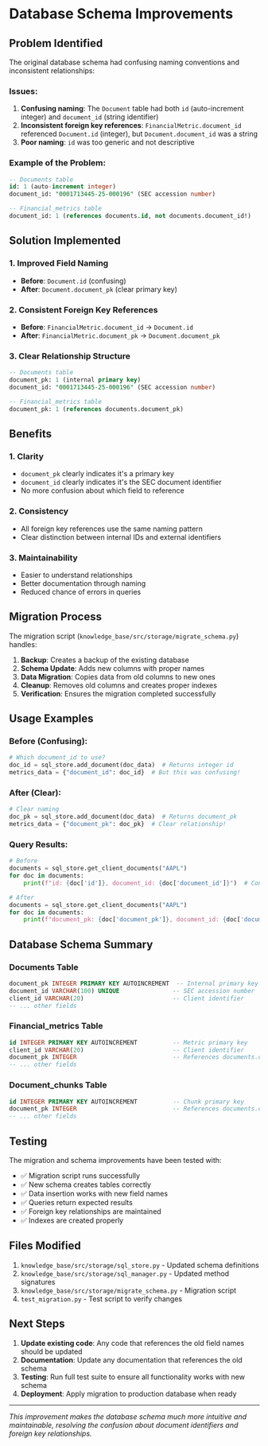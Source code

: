 # Database Schema Improvements

## Problem Identified

The original database schema had confusing naming conventions and inconsistent relationships:

### Issues:
1. **Confusing naming**: The `Document` table had both `id` (auto-increment integer) and `document_id` (string identifier)
2. **Inconsistent foreign key references**: `FinancialMetric.document_id` referenced `Document.id` (integer), but `Document.document_id` was a string
3. **Poor naming**: `id` was too generic and not descriptive

### Example of the Problem:
```sql
-- Documents table
id: 1 (auto-increment integer)
document_id: "0001713445-25-000196" (SEC accession number)

-- Financial_metrics table  
document_id: 1 (references documents.id, not documents.document_id!)
```

## Solution Implemented

### 1. Improved Field Naming
- **Before**: `Document.id` (confusing)
- **After**: `Document.document_pk` (clear primary key)

### 2. Consistent Foreign Key References
- **Before**: `FinancialMetric.document_id` → `Document.id`
- **After**: `FinancialMetric.document_pk` → `Document.document_pk`

### 3. Clear Relationship Structure
```sql
-- Documents table
document_pk: 1 (internal primary key)
document_id: "0001713445-25-000196" (SEC accession number)

-- Financial_metrics table
document_pk: 1 (references documents.document_pk)
```

## Benefits

### 1. **Clarity**
- `document_pk` clearly indicates it's a primary key
- `document_id` clearly indicates it's the SEC document identifier
- No more confusion about which field to reference

### 2. **Consistency**
- All foreign key references use the same naming pattern
- Clear distinction between internal IDs and external identifiers

### 3. **Maintainability**
- Easier to understand relationships
- Better documentation through naming
- Reduced chance of errors in queries

## Migration Process

The migration script (`knowledge_base/src/storage/migrate_schema.py`) handles:

1. **Backup**: Creates a backup of the existing database
2. **Schema Update**: Adds new columns with proper names
3. **Data Migration**: Copies data from old columns to new ones
4. **Cleanup**: Removes old columns and creates proper indexes
5. **Verification**: Ensures the migration completed successfully

## Usage Examples

### Before (Confusing):
```python
# Which document_id to use?
doc_id = sql_store.add_document(doc_data)  # Returns integer id
metrics_data = {"document_id": doc_id}  # But this was confusing!
```

### After (Clear):
```python
# Clear naming
doc_pk = sql_store.add_document(doc_data)  # Returns document_pk
metrics_data = {"document_pk": doc_pk}  # Clear relationship!
```

### Query Results:
```python
# Before
documents = sql_store.get_client_documents("AAPL")
for doc in documents:
    print(f"id: {doc['id']}, document_id: {doc['document_id']}")  # Confusing!

# After  
documents = sql_store.get_client_documents("AAPL")
for doc in documents:
    print(f"document_pk: {doc['document_pk']}, document_id: {doc['document_id']}")  # Clear!
```

## Database Schema Summary

### Documents Table
```sql
document_pk INTEGER PRIMARY KEY AUTOINCREMENT  -- Internal primary key
document_id VARCHAR(100) UNIQUE               -- SEC accession number
client_id VARCHAR(20)                         -- Client identifier
-- ... other fields
```

### Financial_metrics Table
```sql
id INTEGER PRIMARY KEY AUTOINCREMENT          -- Metric primary key
client_id VARCHAR(20)                         -- Client identifier  
document_pk INTEGER                           -- References documents.document_pk
-- ... other fields
```

### Document_chunks Table
```sql
id INTEGER PRIMARY KEY AUTOINCREMENT          -- Chunk primary key
document_pk INTEGER                           -- References documents.document_pk
-- ... other fields
```

## Testing

The migration and schema improvements have been tested with:
- ✅ Migration script runs successfully
- ✅ New schema creates tables correctly
- ✅ Data insertion works with new field names
- ✅ Queries return expected results
- ✅ Foreign key relationships are maintained
- ✅ Indexes are created properly

## Files Modified

1. `knowledge_base/src/storage/sql_store.py` - Updated schema definitions
2. `knowledge_base/src/storage/sql_manager.py` - Updated method signatures
3. `knowledge_base/src/storage/migrate_schema.py` - Migration script
4. `test_migration.py` - Test script to verify changes

## Next Steps

1. **Update existing code**: Any code that references the old field names should be updated
2. **Documentation**: Update any documentation that references the old schema
3. **Testing**: Run full test suite to ensure all functionality works with new schema
4. **Deployment**: Apply migration to production database when ready

---

*This improvement makes the database schema much more intuitive and maintainable, resolving the confusion about document identifiers and foreign key relationships.* 